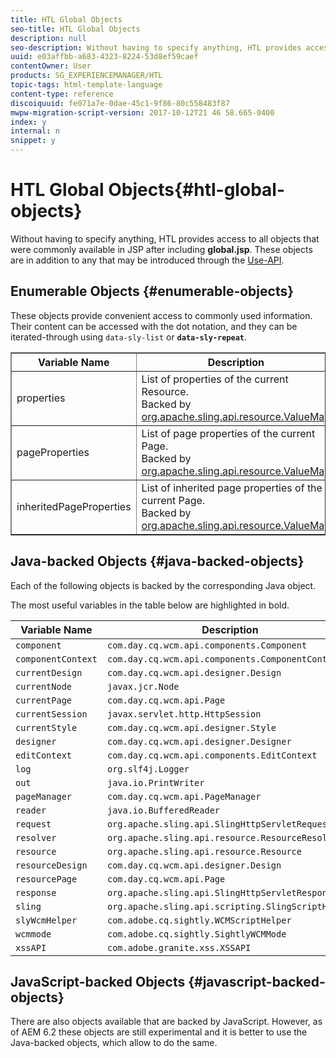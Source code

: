 ```yaml
---
title: HTL Global Objects
seo-title: HTL Global Objects
description: null
seo-description: Without having to specify anything, HTL provides access to all objects that were commonly available in JSP after including global.jsp. 
uuid: e03affbb-a683-4323-8224-53d8ef59caef
contentOwner: User
products: SG_EXPERIENCEMANAGER/HTL
topic-tags: html-template-language
content-type: reference
discoiquuid: fe071a7e-0dae-45c1-9f86-80c558483f87
mwpw-migration-script-version: 2017-10-12T21 46 58.665-0400
index: y
internal: n
snippet: y
---
```


# HTL Global Objects{#htl-global-objects}

Without having to specify anything, HTL provides access to all objects that were commonly available in JSP after including **global.jsp**. These objects are in addition to any that may be introduced through the [Use-API](use-api.md).

## Enumerable Objects {#enumerable-objects}

These objects provide convenient access to commonly used information. Their content can be accessed with the dot notation, and they can be iterated-through using `data-sly-list` or **`data-sly-repeat`**.

<table border="1" cellpadding="1" cellspacing="0" width="100%"> 
 <tbody>
  <tr>
   <th><strong>Variable Name</strong></th> 
   <th><strong>Description</strong></th> 
  </tr>
  <tr>
   <td><span class="code">properties</span></td> 
   <td>List of properties of the current <span class="code">Resource</span>.<br /> Backed by <span class="code"><a href="https://helpx.adobe.com/experience-manager/6-3/sites/developing/using/reference-materials/javadoc/org/apache/sling/api/resource/ValueMap">org.apache.sling.api.resource.ValueMap</a></span></td> 
  </tr>
  <tr>
   <td><span class="code">pageProperties</span></td> 
   <td>List of page properties of the current <span class="code">Page</span>.<br /> Backed by <span class="code"><a href="https://helpx.adobe.com/experience-manager/6-3/sites/developing/using/reference-materials/javadoc/org/apache/sling/api/resource/ValueMap">org.apache.sling.api.resource.ValueMap</a></span></td> 
  </tr>
  <tr>
   <td><span class="code">inheritedPageProperties</span></td> 
   <td>List of inherited page properties of the current <span class="code">Page</span>.<br /> Backed by <span class="code"><a href="https://helpx.adobe.com/experience-manager/6-3/sites/developing/using/reference-materials/javadoc/org/apache/sling/api/resource/ValueMap">org.apache.sling.api.resource.ValueMap</a></span></td> 
  </tr>
 </tbody>
</table>

## Java-backed Objects {#java-backed-objects}

Each of the following objects is backed by the corresponding Java object.

The most useful variables in the table below are highlighted in bold.

| Variable Name |Description |  |
|---|---|---|
| `component` | `com.day.cq.wcm.api.components.Component` |  |
| `componentContext` | `com.day.cq.wcm.api.components.ComponentContext` |  |
| `currentDesign` | `com.day.cq.wcm.api.designer.Design` |  |
| `currentNode` | `javax.jcr.Node` |  |
| `currentPage` | `com.day.cq.wcm.api.Page` |  |
| `currentSession` | `javax.servlet.http.HttpSession` |  |
| `currentStyle` | `com.day.cq.wcm.api.designer.Style` |  |
| `designer` | `com.day.cq.wcm.api.designer.Designer` |  |
| `editContext` | `com.day.cq.wcm.api.components.EditContext` |  |
| `log` | `org.slf4j.Logger` |  |
| `out` | `java.io.PrintWriter` |  |
| `pageManager` | `com.day.cq.wcm.api.PageManager` |  |
| `reader` | `java.io.BufferedReader` |  |
| `request` | `org.apache.sling.api.SlingHttpServletRequest` |  |
| `resolver` | `org.apache.sling.api.resource.ResourceResolver` |  |
| `resource` | `org.apache.sling.api.resource.Resource` |  |
| `resourceDesign` | `com.day.cq.wcm.api.designer.Design` |  |
| `resourcePage` | `com.day.cq.wcm.api.Page` |  |
| `response` | `org.apache.sling.api.SlingHttpServletResponse` |  |
| `sling` | `org.apache.sling.api.scripting.SlingScriptHelper` |  |
| `slyWcmHelper` | `com.adobe.cq.sightly.WCMScriptHelper` |  |
| `wcmmode` | `com.adobe.cq.sightly.SightlyWCMMode` |  |
| `xssAPI` | `com.adobe.granite.xss.XSSAPI` |  |

## JavaScript-backed Objects {#javascript-backed-objects}

There are also objects available that are backed by JavaScript. However, as of AEM 6.2 these objects are still experimental and it is better to use the Java-backed objects, which allow to do the same.

<!-- 

Comment Type: draft

<p> </p> 
<p>JS-specific context variables: These supply access to asynchronous implementions of all the Java objects listed below). To write HTL code that is protable to granite.js, you must use the variables provided by aem and sly, not the native Java variables.</p> 
<ul> 
 <li>wcm
  <ul> 
   <li>currentPage</li> 
   <li>nativePage: [com.day.cq.wcm.apiPage]</li> 
   <li>properties: {<i>enumerable</i>}</li> 
  </ul> </li> 
 <li>granite
  <ul> 
   <li>request
    <ul> 
     <li>parameters: {<i>enumerable</i>}</li> 
     <li>nativeRequest: [org.apache.sling.scripting.core.impl.helper.OnDemandReaderRequest]</li> 
     <li>pathInfo
      <ul> 
       <li>nativePathInfo: [SlingRequestPathInfo: path='/content/geometrixx/en/jcr:content/par/text', selectorString='null', extension='html', suffix='null']</li> 
      </ul> </li> 
    </ul> </li> 
   <li>resource
    <ul> 
     <li>nativeResource: [Paragraph, path=/content/geometrixx/en/jcr:content/par/text, type=wcm/foundation/components/text, cssClass=default, column=0/0, diffInfo=[null], resource=[JcrNodeResource, type=wcm/foundation/components/text, superType=null, path=/content/geometrixx/en/jcr:content/par/text]]</li> 
     <li>path: "/content/geometrixx/en/jcr:content/par/text"</li> 
     <li>properties: {sling:resourceType,jcr:created,jcr:lastModified,jcr:createdBy, textIsRich,jcr:lastModifiedBy,jcr:primaryType}</li> 
    </ul> </li> 
   <li>properties: {sling:resourceType,jcr:created,jcr:lastModified,jcr:createdBy, textIsRich,jcr:lastModifiedBy,jcr:primaryType}</li> 
  </ul> </li> 
</ul> 
<p>JS specific non-HTL related variables. Present due to JS-implementaion. Generally not used in templating:</p> 
<ul> 
 <li>console: JS Object</li> 
 <li>exports: JS Object</li> 
 <li>module: JS Object</li> 
 <li>setImmediate: JS Function</li> 
 <li>setTimeout: JS Function</li> 
 <li>use: JS Function</li> 
</ul>

 -->

